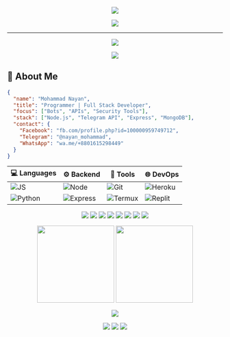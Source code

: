 <!-- Header -->

<p align="center">
  <img src="https://capsule-render.vercel.app/api?type=waving&color=0:ff3c00,100:00ffe7&height=250&section=header&text=𝙈𝙊𝙃𝘼𝙈𝙈𝘼𝘿%20𝙉𝘼𝙔𝘼𝙉&fontSize=45&fontColor=ffffff&animation=fadeIn" />
</p>

<p align="center">
  <img src="https://readme-typing-svg.herokuapp.com?font=Fira+Code&size=20&pause=1000&center=true&vCenter=true&width=500&lines=💻+Full+Stack+Developer;🚀+Bot+Creator+%7C+API+Wizard;🔥+Telegram+%2B+Messenger+Automation;🧠+Learning+Never+Stops!" />
</p>

---
<p align="center"> <img src="https://komarev.com/ghpvc/?username=MOHAMMAD-NAYAN-07&label=Profile+Views&color=0e75b6&style=flat" /> </p> <p align="center"> <img src="https://img.shields.io/github/followers/MOHAMMAD-NAYAN-07?label=Follow%20Me&style=social" /> </p>

## 🧠 About Me
```json
{
  "name": "Mohammad Nayan",
  "title": "Programmer | Full Stack Developer",
  "focus": ["Bots", "APIs", "Security Tools"],
  "stack": ["Node.js", "Telegram API", "Express", "MongoDB"],
  "contact": {
    "Facebook": "fb.com/profile.php?id=100000959749712",
    "Telegram": "@nayan_mohammad",
    "WhatsApp": "wa.me/+8801615298449"
  }
}
```
| 💻 Languages                                                                            | ⚙️ Backend                                                                                | 🧠 Tools                                                                             | 🌐 DevOps                                                                           |
| --------------------------------------------------------------------------------------- | ----------------------------------------------------------------------------------------- | ------------------------------------------------------------------------------------ | ----------------------------------------------------------------------------------- |
| ![JS](https://img.shields.io/badge/JavaScript-000?style=for-the-badge\&logo=javascript) | ![Node](https://img.shields.io/badge/Node.js-000?style=for-the-badge\&logo=node.js)       | ![Git](https://img.shields.io/badge/Git-000?style=for-the-badge\&logo=git)           | ![Heroku](https://img.shields.io/badge/Heroku-000?style=for-the-badge\&logo=heroku) |
| ![Python](https://img.shields.io/badge/Python-000?style=for-the-badge\&logo=python)     | ![Express](https://img.shields.io/badge/Express.js-000?style=for-the-badge\&logo=express) | ![Termux](https://img.shields.io/badge/Termux-000?style=for-the-badge\&logo=gnubash) | ![Replit](https://img.shields.io/badge/Replit-000?style=for-the-badge\&logo=replit) |

<p align="center">
  <img src="https://img.shields.io/badge/-JavaScript-000000?style=flat&logo=javascript&logoColor=00ff00" />
  <img src="https://img.shields.io/badge/-Node.js-000000?style=flat&logo=nodedotjs&logoColor=00ff00" />
  <img src="https://img.shields.io/badge/-Express.js-000000?style=flat&logo=express&logoColor=00ff00" />
  <img src="https://img.shields.io/badge/-MongoDB-000000?style=flat&logo=mongodb&logoColor=00ff00" />
  <img src="https://img.shields.io/badge/-Python-000000?style=flat&logo=python&logoColor=00ff00" />
  <img src="https://img.shields.io/badge/-Git-000000?style=flat&logo=git&logoColor=00ff00" />
  <img src="https://img.shields.io/badge/-Linux-000000?style=flat&logo=linux&logoColor=00ff00" />
  <img src="https://img.shields.io/badge/-Termux-000000?style=flat&logo=gnubash&logoColor=00ff00" />
</p>


<p align="center">
  <img src="https://github-readme-stats.vercel.app/api?username=MOHAMMAD-NAYAN-07&show_icons=true&theme=tokyonight&hide_border=false&count_private=true" height="180px" />
  <img src="https://github-readme-stats.vercel.app/api/top-langs/?username=MOHAMMAD-NAYAN-07&layout=compact&theme=tokyonight" height="180px" />
</p>



<p align="center"> <img src="https://github-readme-activity-graph.vercel.app/graph?username=MOHAMMAD-NAYAN-07&theme=github-compact&bg_color=0d1117&color=00ffe7&line=ff3c00&point=ffffff&area=true" /> </p>

<p align="center"> <a href="https://facebook.com/profile.php?id=100000959749712"><img src="https://img.shields.io/badge/Facebook-1877F2?style=for-the-badge&logo=facebook&logoColor=white" /></a> <a href="https://t.me/MOHAMMADNAYAN"><img src="https://img.shields.io/badge/Telegram-2CA5E0?style=for-the-badge&logo=telegram&logoColor=white" /></a> <a href="https://wa.me/+8801615298449"><img src="https://img.shields.io/badge/WhatsApp-25D366?style=for-the-badge&logo=whatsapp&logoColor=white" /></a> </p>


